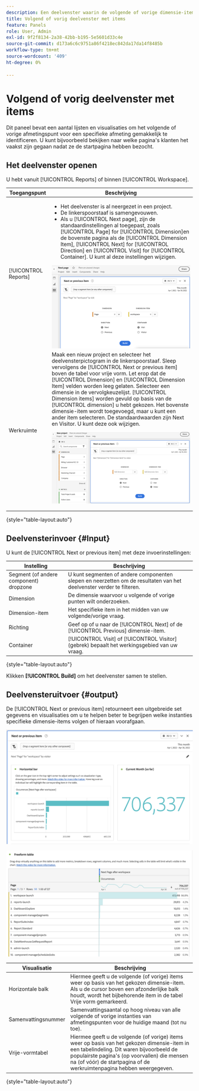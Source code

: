 ```yaml
---
description: Een deelvenster waarin de volgende of vorige dimensie-items voor een specifieke dimensie worden weergegeven.
title: Volgend of vorig deelvenster met items
feature: Panels
role: User, Admin
exl-id: 9f2f8134-2a38-42bb-b195-5e5601d33c4e
source-git-commit: d173a6c6c9751a86f4218ec842da17da14f8485b
workflow-type: tm+mt
source-wordcount: '409'
ht-degree: 0%

---
```


# Volgend of vorig deelvenster met items

Dit paneel bevat een aantal lijsten en visualisaties om het volgende of vorige afmetingspunt voor een specifieke afmeting gemakkelijk te identificeren. U kunt bijvoorbeeld bekijken naar welke pagina&#39;s klanten het vaakst zijn gegaan nadat ze de startpagina hebben bezocht.

## Het deelvenster openen

U hebt vanuit [!UICONTROL Reports] of binnen [!UICONTROL Workspace].

| Toegangspunt | Beschrijving |
| --- | --- |
| [!UICONTROL Reports] | <ul><li>Het deelvenster is al neergezet in een project.</li><li>De linkerspoorstaaf is samengevouwen.</li><li>Als u [!UICONTROL Next page], zijn de standaardinstellingen al toegepast, zoals [!UICONTROL Page] for [!UICONTROL Dimension]en de bovenste pagina als de [!UICONTROL Dimension Item], [!UICONTROL Next] for [!UICONTROL Direction] en [!UICONTROL Visit] for [!UICONTROL Container]. U kunt al deze instellingen wijzigen.</li></ul>![Volgende/Vorige deelvenster](assets/next-previous.png) |
| Werkruimte | Maak een nieuw project en selecteer het deelvensterpictogram in de linkerspoorstaaf. Sleep vervolgens de [!UICONTROL Next or previous item] boven de tabel voor vrije vorm. Let erop dat de [!UICONTROL Dimension] en [!UICONTROL Dimension Item] velden worden leeg gelaten. Selecteer een dimensie in de vervolgkeuzelijst. [!UICONTROL Dimension items] worden gevuld op basis van de [!UICONTROL dimension] u hebt gekozen. Het bovenste dimensie-item wordt toegevoegd, maar u kunt een ander item selecteren. De standaardwaarden zijn Next en Visitor. U kunt deze ook wijzigen.<p>![Volgende/Vorige deelvenster](assets/next-previous2.png) |

{style="table-layout:auto"}

## Deelvensterinvoer {#Input}

U kunt de [!UICONTROL Next or previous item] met deze invoerinstellingen:

| Instelling | Beschrijving |
| --- | --- |
| Segment (of andere component) dropzone | U kunt segmenten of andere componenten slepen en neerzetten om de resultaten van het deelvenster verder te filteren. |
| Dimension | De dimensie waarvoor u volgende of vorige punten wilt onderzoeken. |
| Dimension-item | Het specifieke item in het midden van uw volgende/vorige vraag. |
| Richting | Geef op of u naar de [!UICONTROL Next] of de [!UICONTROL Previous] dimensie-item. |
| Container | [!UICONTROL Visit] of [!UICONTROL Visitor] (gebrek) bepaalt het werkingsgebied van uw vraag. |

{style="table-layout:auto"}

Klikken **[!UICONTROL Build]** om het deelvenster samen te stellen.

## Deelvensteruitvoer {#output}

De [!UICONTROL Next or previous item] retourneert een uitgebreide set gegevens en visualisaties om u te helpen beter te begrijpen welke instanties specifieke dimensie-items volgen of hieraan voorafgaan.

![Uitvoer van deelvenster Volgende/Vorige](assets/next-previous-output.png)

![Uitvoer van deelvenster Volgende/Vorige](assets/next-previous-output2.png)

| Visualisatie | Beschrijving |
| --- | --- |
| Horizontale balk | Hiermee geeft u de volgende (of vorige) items weer op basis van het gekozen dimensie-item. Als u de cursor boven een afzonderlijke balk houdt, wordt het bijbehorende item in de tabel Vrije vorm gemarkeerd. |
| Samenvattingsnummer | Samenvattingsaantal op hoog niveau van alle volgende of vorige instanties van afmetingspunten voor de huidige maand (tot nu toe). |
| Vrije-vormtabel | Hiermee geeft u de volgende (of vorige) items weer op basis van het gekozen dimensie-item in een tabelindeling. Dit waren bijvoorbeeld de populairste pagina&#39;s (op voorvallen) die mensen na (of vóór) de startpagina of de werkruimtenpagina hebben weergegeven. |

{style="table-layout:auto"}

